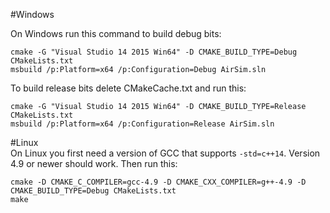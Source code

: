 #Windows

On Windows run this command to build debug bits:

    cmake -G "Visual Studio 14 2015 Win64" -D CMAKE_BUILD_TYPE=Debug CMakeLists.txt
    msbuild /p:Platform=x64 /p:Configuration=Debug AirSim.sln
    
To build release bits delete CMakeCache.txt and run this:
    
    cmake -G "Visual Studio 14 2015 Win64" -D CMAKE_BUILD_TYPE=Release CMakeLists.txt
    msbuild /p:Platform=x64 /p:Configuration=Release AirSim.sln

#Linux    
On Linux you first need a version of GCC that supports `-std=c++14`.  Version 4.9 or newer should work.  Then run this:

    cmake -D CMAKE_C_COMPILER=gcc-4.9 -D CMAKE_CXX_COMPILER=g++-4.9 -D CMAKE_BUILD_TYPE=Debug CMakeLists.txt
    make
    
